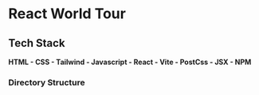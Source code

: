 # React World Tour

## Tech Stack

**HTML - CSS - Tailwind - Javascript - React - Vite - PostCss - JSX - NPM**

### Directory Structure

```

```
